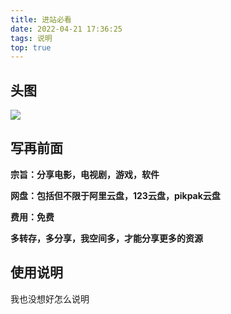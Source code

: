 ```yaml
---
title: 进站必看
date: 2022-04-21 17:36:25
tags: 说明
top: true
---
```


## 头图
![](download20210204165016.png)

## 写再前面

**宗旨：分享电影，电视剧，游戏，软件**

**网盘：包括但不限于阿里云盘，123云盘，pikpak云盘**

**费用：免费**

**多转存，多分享，我空间多，才能分享更多的资源**

## 使用说明

我也没想好怎么说明